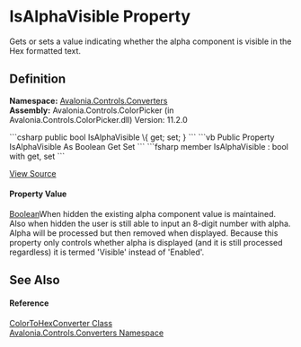# IsAlphaVisible Property


Gets or sets a value indicating whether the alpha component is visible in the Hex formatted text.



## Definition
**Namespace:** <a href="N_Avalonia_Controls_Converters">Avalonia.Controls.Converters</a>  
**Assembly:** Avalonia.Controls.ColorPicker (in Avalonia.Controls.ColorPicker.dll) Version: 11.2.0

<Tabs groupId="api-code-preview">
<TabItem value="csharp" label="C#">
```csharp
public bool IsAlphaVisible \{ get; set; }
```
</TabItem>
<TabItem value="vb" label="VB">
```vb
Public Property IsAlphaVisible As Boolean
	Get
	Set
```
</TabItem>
<TabItem value="fsharp" label="F#">
```fsharp
member IsAlphaVisible : bool with get, set
```
</TabItem>
</Tabs>



<a href="https://github.com/AvaloniaUI/Avalonia/tree/master/src/Avalonia.Controls.ColorPicker/Converters/ColorToHexConverter.cs#L24" title="View the source code">View Source</a>



#### Property Value
<a href="https://learn.microsoft.com/dotnet/api/system.boolean" target="_blank" rel="noopener noreferrer">Boolean</a>When hidden the existing alpha component value is maintained. Also when hidden the user is still able to input an 8-digit number with alpha. Alpha will be processed but then removed when displayed. Because this property only controls whether alpha is displayed (and it is still processed regardless) it is termed 'Visible' instead of 'Enabled'.

## See Also


#### Reference
<a href="T_Avalonia_Controls_Converters_ColorToHexConverter">ColorToHexConverter Class</a>  
<a href="N_Avalonia_Controls_Converters">Avalonia.Controls.Converters Namespace</a>  
